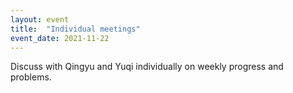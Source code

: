 ```yaml
---
layout: event
title:  "Individual meetings"
event_date: 2021-11-22
---
```


Discuss with Qingyu and Yuqi individually on weekly progress and problems.
